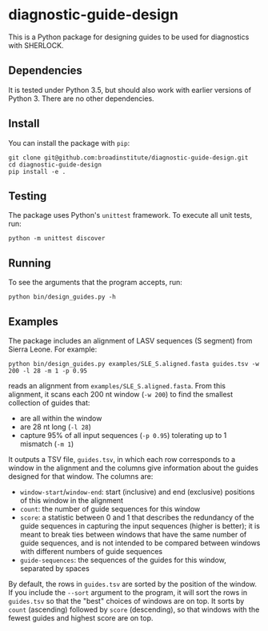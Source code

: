 diagnostic-guide-design
=======================

This is a Python package for designing guides to be used for diagnostics with SHERLOCK.

## Dependencies

It is tested under Python 3.5, but should also work with earlier versions of Python 3. There are no other dependencies.

## Install

You can install the package with `pip`:
```
git clone git@github.com:broadinstitute/diagnostic-guide-design.git
cd diagnostic-guide-design
pip install -e .
```

## Testing

The package uses Python's `unittest` framework. To execute all unit tests, run:
```
python -m unittest discover
```

## Running

To see the arguments that the program accepts, run:
```
python bin/design_guides.py -h
```

## Examples

The package includes an alignment of LASV sequences (S segment) from Sierra Leone. For example:
```
python bin/design_guides.py examples/SLE_S.aligned.fasta guides.tsv -w 200 -l 28 -m 1 -p 0.95
```
reads an alignment from `examples/SLE_S.aligned.fasta`. From this alignment, it scans each 200 nt window (`-w 200`) to find the smallest collection of guides that:
* are all within the window
* are 28 nt long (`-l 28`)
* capture 95% of all input sequences (`-p 0.95`) tolerating up to 1 mismatch (`-m 1`)


It outputs a TSV file, `guides.tsv`, in which each row corresponds to a window in the alignment and the columns give information about the guides designed for that window. The columns are:
* `window-start`/`window-end`: start (inclusive) and end (exclusive) positions of this window in the alignment
* `count`: the number of guide sequences for this window
* `score`: a statistic between 0 and 1 that describes the redundancy of the guide sequences in capturing the input sequences (higher is better); it is meant to break ties between windows that have the same number of guide sequences, and is not intended to be compared between windows with different numbers of guide sequences
* `guide-sequences`: the sequences of the guides for this window, separated by spaces

By default, the rows in `guides.tsv` are sorted by the position of the window. If you include the `--sort` argument to the program, it will sort the rows in `guides.tsv` so that the "best" choices of windows are on top. It sorts by `count` (ascending) followed by `score` (descending), so that windows with the fewest guides and highest score are on top.
